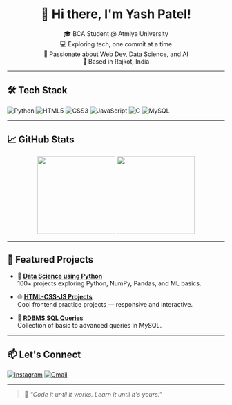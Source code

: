 <h1 align="center">👋 Hi there, I'm Yash Patel!</h1>

<p align="center">
🎓 BCA Student @ Atmiya University <br>
💻 Exploring tech, one commit at a time <br>
🚀 Passionate about Web Dev, Data Science, and AI <br>
📍 Based in Rajkot, India
</p>

---

## 🛠️ Tech Stack

![Python](https://img.shields.io/badge/Python-3670A0?style=for-the-badge&logo=python&logoColor=ffdd54)
![HTML5](https://img.shields.io/badge/HTML5-E34F26?style=for-the-badge&logo=html5&logoColor=white)
![CSS3](https://img.shields.io/badge/CSS3-1572B6?style=for-the-badge&logo=css3&logoColor=white)
![JavaScript](https://img.shields.io/badge/JavaScript-F7DF1E?style=for-the-badge&logo=javascript&logoColor=black)
![C](https://img.shields.io/badge/C-00599C?style=for-the-badge&logo=c&logoColor=white)
![MySQL](https://img.shields.io/badge/MySQL-00000F?style=for-the-badge&logo=mysql&logoColor=white)

---

## 📈 GitHub Stats

<p align="center">
  <img src="https://github-readme-stats.vercel.app/api?username=yashtarapara25&show_icons=true&theme=tokyonight" height="180px"/>
  <img src="https://github-readme-stats.vercel.app/api/top-langs/?username=yashtarapara25&layout=compact&theme=tokyonight" height="180px"/>
</p>

---

## 🚀 Featured Projects

- 🔢 [**Data Science using Python**](https://github.com/yashtarapara25/DATA-SCINCE-USING-PYTHON)  
  100+ projects exploring Python, NumPy, Pandas, and ML basics.

- 🌐 [**HTML-CSS-JS Projects**](https://github.com/yashtarapara25/HTML-CSS-JS)  
  Cool frontend practice projects — responsive and interactive.

- 💾 [**RDBMS SQL Queries**](https://github.com/yashtarapara25/RDBMS)  
  Collection of basic to advanced queries in MySQL.

---

## 📫 Let's Connect

[![Instagram](https://img.shields.io/badge/@yashx_1202-833AB4?style=for-the-badge&logo=instagram&logoColor=white)](https://instagram.com/yashx_1202)
[![Gmail](https://img.shields.io/badge/Gmail-yash64104@gmail.com-D14836?style=for-the-badge&logo=gmail&logoColor=white)](mailto:yash64104@gmail.com)

---

> 🧠 *"Code it until it works. Learn it until it's yours."*

